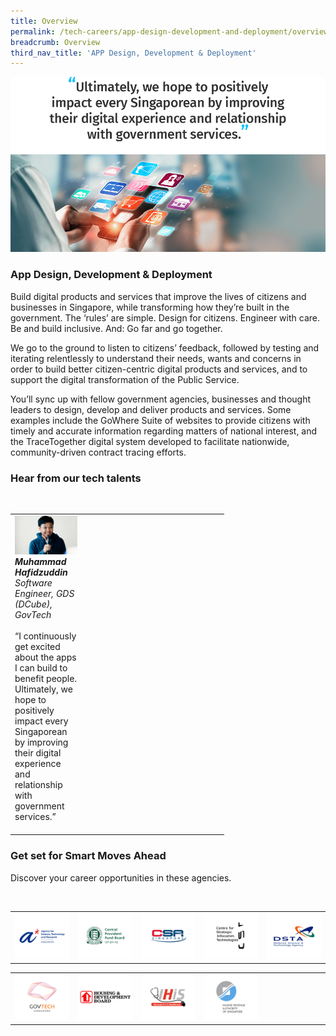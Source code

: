 ```yaml
---
title: Overview
permalink: /tech-careers/app-design-development-and-deployment/overview/
breadcrumb: Overview
third_nav_title: 'APP Design, Development & Deployment'
---
```

![](/images/hero-in-app-design.jpg)

### **App Design, Development & Deployment**

Build digital products and services that improve the lives of citizens and businesses in Singapore, while transforming how they’re built in the government. The ‘rules’ are simple. Design for citizens. Engineer with care. Be and build inclusive. And: Go far and go together.

We go to the ground to listen to citizens’ feedback, followed by testing and iterating relentlessly to understand their needs, wants and concerns in order to build better citizen-centric digital products and services, and to support the digital transformation of the Public Service. 

You’ll sync up with fellow government agencies, businesses and thought leaders to design, develop and deliver products and services. Some examples include the GoWhere Suite of websites to provide citizens with timely and accurate information regarding matters of national interest, and the TraceTogether digital system developed to facilitate nationwide, community-driven contract tracing efforts.


### **Hear from our tech talents**

<table width="300px">
<tbody><br>
      <td width="100px">
     <img src="/images/muhammad-hafidzuddin.png" alt="Muhammad Hafidzuddin" title="Tech Talent" /><br><em><strong>Muhammad Hafidzuddin </strong><br>Software Engineer, GDS (DCube), <br>GovTech </em><br><br>“I continuously get excited about the apps I can build to benefit people. Ultimately, we hope to positively impact every Singaporean by improving their digital experience and relationship with government services.”<br><br>
      </td>
       <td width="100px">
      <img src="/images/hidden.gif"><br><br>
      </td>
			<td width="100px">
      <img src="/images/hidden.gif"><br><br>
      </td>
  </tbody>
</table>

### **Get set for Smart Moves Ahead**
Discover your career opportunities in these agencies.

<table width="500px">
<tbody><br>
      <td width="100px"><a href="https://careers.a-star.edu.sg/"><img src="/images/logo-astar.png" alt="ASTAR" title="ASTAR"/></a></td>
      <td width="100px"><a href="https://www.cpf.gov.sg/members/careers"><img src="/images/logo-cpf.png" alt="CPFB" title="CPFB"/></a></td>
      <td width="100px"><a href="https://www.csa.gov.sg/careers/overview"><img src="/images/logo-csa.png" alt="A-Star" title="A-Star"/></a></td>
      <td width="100px"><a href="https://www.csit.gov.sg/"><img src="/images/logo-csit.png" alt="CSIT" title="CSIT"/></a></td>
      <td width="100px"><a href="https://careers.pageuppeople.com/845/cw/en/listing/"><img src="/images/logo-dsta.png" alt="DSTA" title="DSTA"/></a></td>
</tbody>
</table>

<table width="500px">
<tbody>
      <td width="100px"><a href="https://go.gov.sg/GovTechCareers"><img src="/images/logo-govtech.png" alt="A-Star" title="A-Star"/></a></td>
      <td width="100px"><a href="#"><img src="/images/logo-hdb.png" alt="HDB" title="HDB"/></a></td>
      <td width="100px"><a href="https://www.ihis.com.sg/careers"><img src="/images/logo-ihis.png" alt="iHIS" title="iHIS"/></a></td>
      <td width="100px"><a href="https://www.iras.gov.sg/irashome/Careers/"><img src="/images/logo-iras.png" alt="IRAS" title="IRAS"/></a></td>
      <td width="100px"><img src="/images/hidden.gif"></td>
</tbody>
</table>